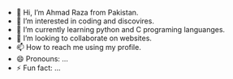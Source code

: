 - 👋 Hi, I’m Ahmad Raza from Pakistan.
- 👀 I’m interested in coding and discovires.
- 🌱 I’m currently learning python and C programing languanges.
- 💞️ I’m looking to collaborate on websites.
- 📫 How to reach me using my profile.
- 😄 Pronouns: ...
- ⚡ Fun fact: ...

<!---
ai-modren-tools/ai-modren-tools is a ✨ special ✨ repository because its `README.md` (this file) appears on your GitHub profile.
You can click the Preview link to take a look at your changes.
--->
